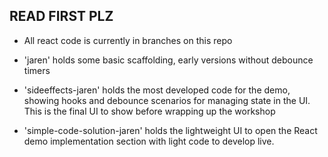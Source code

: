 ## READ FIRST PLZ

*  All react code is currently in branches on this repo

*  'jaren' holds some basic scaffolding, early versions without debounce timers

*  'sideeffects-jaren' holds the most developed code for the demo, showing hooks and debounce scenarios for managing state in the UI. This is the final UI to show before wrapping up the workshop

*  'simple-code-solution-jaren' holds the lightweight UI to open the React demo implementation section with light code to develop live.
